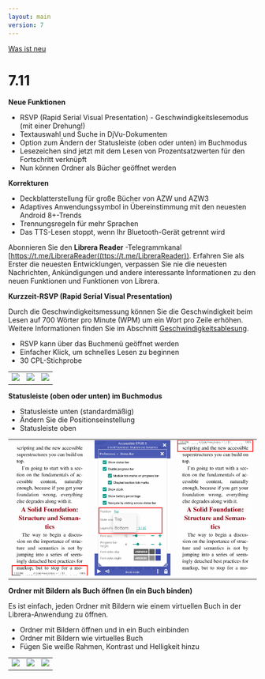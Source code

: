 ```yaml
---
layout: main
version: 7
---
```

[Was ist neu](/wiki/what-is-new/de)

# 7.11

**Neue Funktionen**

* RSVP (Rapid Serial Visual Presentation) - Geschwindigkeitslesemodus (mit einer Drehung!)
* Textauswahl und Suche in DjVu-Dokumenten
* Option zum Ändern der Statusleiste (oben oder unten) im Buchmodus
* Lesezeichen sind jetzt mit dem Lesen von Prozentsatzwerten für den Fortschritt verknüpft
* Nun können Ordner als Bücher geöffnet werden

**Korrekturen**

* Deckblatterstellung für große Bücher von AZW und AZW3
* Adaptives Anwendungssymbol in Übereinstimmung mit den neuesten Android 8+-Trends
* Trennungsregeln für mehr Sprachen
* Das TTS-Lesen stoppt, wenn Ihr Bluetooth-Gerät getrennt wird

Abonnieren Sie den **Librera Reader** -Telegrammkanal [https://t.me/LibreraReader((ttps://t.me/LibreraReader)). Erfahren Sie als Erster die neuesten Entwicklungen, verpassen Sie nie die neuesten Nachrichten, Ankündigungen und andere interessante Informationen zu den neuen Funktionen und Funktionen von Librera.


**Kurzzeit-RSVP (Rapid Serial Visual Presentation)**

Durch die Geschwindigkeitsmessung können Sie die Geschwindigkeit beim Lesen auf 700 Wörter pro Minute (WPM) um ein Wort pro Zeile erhöhen.
Weitere Informationen finden Sie im Abschnitt [Geschwindigkeitsablesung](/wiki/manual/Rapid-Serial-Visual-Presentation/de).


* RSVP kann über das Buchmenü geöffnet werden
* Einfacher Klick, um schnelles Lesen zu beginnen
* 30 CPL-Stichprobe

||||
|-|-|-|
|![](/wiki/manual/Rapid-Serial-Visual-Presentation/1.png)|![](/wiki/manual/Rapid-Serial-Visual-Presentation/2.png)|![](/wiki/manual/Rapid-Serial-Visual-Presentation/3.png)|

**Statusleiste (oben oder unten) im Buchmodus**

* Statusleiste unten (standardmäßig)
* Ändern Sie die Positionseinstellung
* Statusleiste oben

||||
|-|-|-|
|![](1.png)|![](2.png)|![](3.png)|


**Ordner mit Bildern als Buch öffnen (In ein Buch binden)**

Es ist einfach, jeden Ordner mit Bildern wie einem virtuellen Buch in der Librera-Anwendung zu öffnen.


* Ordner mit Bildern öffnen und in ein Buch einbinden
* Ordner mit Bildern wie virtuelles Buch
* Fügen Sie weiße Rahmen, Kontrast und Helligkeit hinzu

||||
|-|-|-|
|![](/wiki/manual/Open-Folder-With-Images-As-A-Book/1.png)|![](/wiki/manual/Open-Folder-With-Images-As-A-Book/2.png)|![](/wiki/manual/Open-Folder-With-Images-As-A-Book/3.png)|



